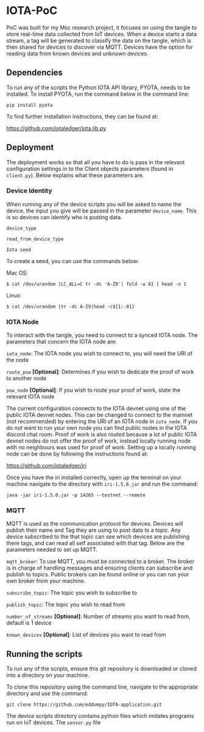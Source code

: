 # IOTA-PoC

PoC was built for my Msc research project, it focuses on using the tangle to store real-time data collected from IoT devices. When a device starts a data stream, a tag will be generated to classify the data on the tangle, which is then shared for devices to discover via MQTT. Devices have the option for reading data from known devices and unknown devices.

## Dependencies 

To run any of the scripts the Python IOTA API library, PYOTA, needs to be installed. To install PYOTA, 
run the command below in the command line:

``pip install pyota``

To find further installation instructions, they can be found at:

https://github.com/iotaledger/iota.lib.py

## Deployment

The deployment works so that all you have to do is pass in the relevant configuration settings in to the Client objects 
parameters (found in ``client.py``). Below explains what these parameters are.

### Device Identity

When running any of the device scripts you will be asked to name the device, the input you give will be passed in the 
parameter ``device_name``. This is so devices can identify who is posting data.

``device_type``

``read_from_device_type``

``Iota seed``

To create a seed, you can use the commands below:

Mac OS: 

``$ cat /dev/urandom |LC_ALL=C tr -dc 'A-Z9'| fold -w 81 | head -n 1``
  
Linux:

``$ cat /dev/urandom |tr -dc A-Z9|head -c${1:-81}``

### IOTA Node

To interact with the tangle, you need to connect to a synced IOTA node. The parameters that concern the IOTA node are:

``iota_node``: The IOTA node you wish to connect to, you will need the URI of the node

``route_pow`` **[Optional]**: Determines if you wish to dedicate the proof of work to another node

``pow_node`` **[Optional]**: If you wish to route your proof of work, state the relevant IOTA node


The current configuration connects to the IOTA devnet using one of the public IOTA devnet nodes. This can be changed to
connect to the mainnet (not recommended) by entering the URI of an IOTA node in ``iota_node``. If you do not want to 
run your own node you can find public nodes in the IOTA discord chat room. Proof of work is also routed because a lot of 
public IOTA devnet nodes do not offer the proof of work, instead locally running node with no neighbours was used for 
proof of work. Setting up a locally running node can be done by following the instructions found at:

https://github.com/iotaledger/iri

Once you have the iri installed correctly, open up the terminal on your machine navigate to the directory 
with ``iri-1.5.0.jar`` and run the command:

``java -jar iri-1.5.0.jar -p 14265 --testnet --remote``

### MQTT

MQTT is used as the communication protocol for devices. Devices will publish their name and Tag they are using 
to post data to a topic. Any device subscribed to the that topic can see which devices are publishing there tags,
and can read all self associated with that tag. Below are the parameters needed to set up MQTT.

``mqtt_broker``: To use MQTT, you must be connected to a broker. The broker is in charge of handling messages 
and ensuring clients can subscribe and publish to topics. Public brokers can be found online or you can run your 
own broker from your machine.

``subscribe_topic``: The topic you wish to subscribe to

``publish_topic``: The topic you wish to read from

``number_of_streams`` **[Optional]**: Number of streams you want to read from, default is 1 device

``known_devices`` **[Optional]**: List of devices you want to read from



## Running the scripts

To run any of the scripts, ensure this git repository is downloaded or cloned into a directory on your machine.

To clone this repository using the command line, navigate to the appropriate directory and use the command:

``git clone https://github.com/eddumpy/IOTA-application.git``

The device scripts directory contains python files which imitates programs run on IoT devices. The ``sensor.py`` file 
